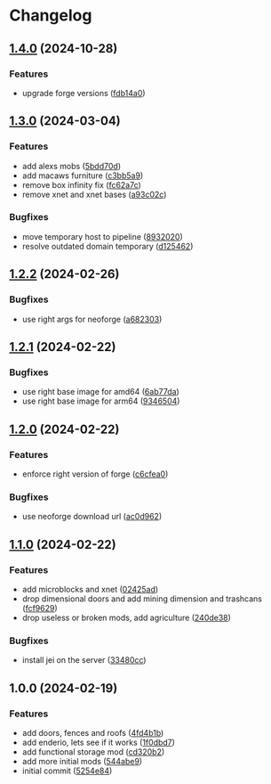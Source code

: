 # Changelog

## [1.4.0](https://github.com/crafthippie/grimson/compare/v1.3.0...v1.4.0) (2024-10-28)


### Features

* upgrade forge versions ([fdb14a0](https://github.com/crafthippie/grimson/commit/fdb14a07a4111df78ecda896b4638b0d0a2f4c2f))

## [1.3.0](https://github.com/crafthippie/grimson/compare/v1.2.2...v1.3.0) (2024-03-04)


### Features

* add alexs mobs ([5bdd70d](https://github.com/crafthippie/grimson/commit/5bdd70dd730a2c0dee2f4a6eac037ce4575dd1f6))
* add macaws furniture ([c3bb5a9](https://github.com/crafthippie/grimson/commit/c3bb5a9da3b432d295db979f1485fe7233aa9be7))
* remove box infinity fix ([fc62a7c](https://github.com/crafthippie/grimson/commit/fc62a7ce70a75438a04d962335330eaaa724bdec))
* remove xnet and xnet bases ([a93c02c](https://github.com/crafthippie/grimson/commit/a93c02c9ece3011c094cb892b87181f1c9f5d36f))


### Bugfixes

* move temporary host to pipeline ([8932020](https://github.com/crafthippie/grimson/commit/8932020723b016fa27ea0812daf5d88d00329f0d))
* resolve outdated domain temporary ([d125462](https://github.com/crafthippie/grimson/commit/d125462695bddde2e2dc2e7dde19f5d23e305262))

## [1.2.2](https://github.com/crafthippie/grimson/compare/v1.2.1...v1.2.2) (2024-02-26)


### Bugfixes

* use right args for neoforge ([a682303](https://github.com/crafthippie/grimson/commit/a682303a8dfe30195ca786136f1cfd8e8e1a4745))

## [1.2.1](https://github.com/crafthippie/grimson/compare/v1.2.0...v1.2.1) (2024-02-22)


### Bugfixes

* use right base image for amd64 ([6ab77da](https://github.com/crafthippie/grimson/commit/6ab77dade23dd89c7d1bd1648727c6c525eeb39e))
* use right base image for arm64 ([9346504](https://github.com/crafthippie/grimson/commit/9346504477a7ddc11e105badd97dc55bf93bb127))

## [1.2.0](https://github.com/crafthippie/grimson/compare/v1.1.0...v1.2.0) (2024-02-22)


### Features

* enforce right version of forge ([c6cfea0](https://github.com/crafthippie/grimson/commit/c6cfea025e92fa048641564139b53bd2efbfb9ce))


### Bugfixes

* use neoforge download url ([ac0d962](https://github.com/crafthippie/grimson/commit/ac0d962fc5909dbe1c5c16314452edcce56cc1ec))

## [1.1.0](https://github.com/crafthippie/grimson/compare/v1.0.0...v1.1.0) (2024-02-22)


### Features

* add microblocks and xnet ([02425ad](https://github.com/crafthippie/grimson/commit/02425ad1913bfcd94329401959e67fd1aebd3297))
* drop dimensional doors and add mining dimension and trashcans ([fcf9629](https://github.com/crafthippie/grimson/commit/fcf9629364fef69628f77bf2a7f41fce235a97f3))
* drop useless or broken mods, add agriculture ([240de38](https://github.com/crafthippie/grimson/commit/240de3850298c19f7535786744413a73f12cfe48))


### Bugfixes

* install jei on the server ([33480cc](https://github.com/crafthippie/grimson/commit/33480ccc09e77de50d306607982af3d8044cae5c))

## 1.0.0 (2024-02-19)


### Features

* add doors, fences and roofs ([4fd4b1b](https://github.com/crafthippie/grimson/commit/4fd4b1bcc3966724a56aa5902bf8c10f84dd2edc))
* add enderio, lets see if it works ([1f0dbd7](https://github.com/crafthippie/grimson/commit/1f0dbd777d7b542e0ad6d824c3f0b54509fc8f04))
* add functional storage mod ([cd320b2](https://github.com/crafthippie/grimson/commit/cd320b21895a2932230cec93842c2511da45f345))
* add more initial mods ([544abe9](https://github.com/crafthippie/grimson/commit/544abe9fb6c855289ab09d87969469405bf51441))
* initial commit ([5254e84](https://github.com/crafthippie/grimson/commit/5254e8436d7de90023df1139bbaf40a9578dccce))
